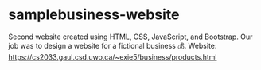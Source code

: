 # samplebusiness-website
Second website created using HTML, CSS, JavaScript, and Bootstrap. Our job was to design a website for a fictional business 💰. Website: https://cs2033.gaul.csd.uwo.ca/~exie5/business/products.html
